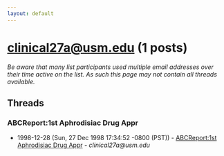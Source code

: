 ```yaml
---
layout: default
---
```


# clinical27a@usm.edu (1 posts)

_Be aware that many list participants used multiple email addresses over their time active on the list. As such this page may not contain all threads available._

## Threads

### ABCReport:1st Aphrodisiac Drug Appr
+ 1998-12-28 (Sun, 27 Dec 1998 17:34:52 -0800 (PST)) - [ABCReport:1st Aphrodisiac Drug Appr](/archive/1998/12/7efc127e6f9fc43e9e5f03170e10abb6db5554ecb5e279a1e1bcf0feb501146d) - _clinical27a@usm.edu_

